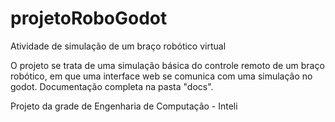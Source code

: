 # projetoRoboGodot
Atividade de simulação de um braço robótico virtual

O projeto se trata de uma simulação básica do controle remoto de um braço robótico, em que uma interface web se comunica com uma simulação no godot. Documentação completa na pasta "docs".

Projeto da grade de Engenharia de Computação - Inteli 
